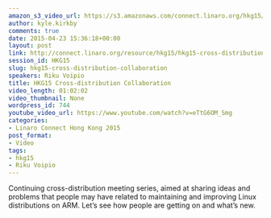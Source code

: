 ```yaml
---
amazon_s3_video_url: https://s3.amazonaws.com/connect.linaro.org/hkg15/Videos/02-11-Wednesday/Cross-distribution+Collaboration.mp4
author: kyle.kirkby
comments: true
date: 2015-04-23 15:36:18+00:00
layout: post
link: http://connect.linaro.org/resource/hkg15/hkg15-cross-distribution-collaboration/
session_id: HKG15
slug: hkg15-cross-distribution-collaboration
speakers: Riku Voipio
title: HKG15 Cross-distribution Collaboration
video_length: 01:02:02
video_thumbnail: None
wordpress_id: 744
youtube_video_url: https://www.youtube.com/watch?v=eTtG6OM_Smg
categories:
- Linaro Connect Hong Kong 2015
post_format:
- Video
tags:
- hkg15
- Riku Voipio
---
```


Continuing cross-distribution meeting series, aimed at sharing ideas and problems that people may have related to maintaining and improving Linux distributions on ARM. Let’s see how people are getting on and what’s new.
